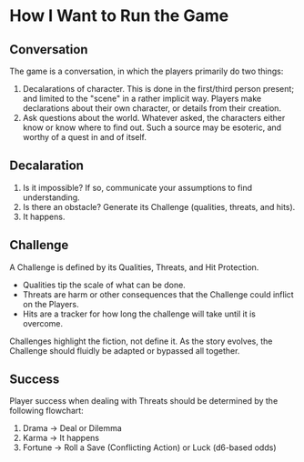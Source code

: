 # How I Want to Run the Game
## Conversation
The game is a conversation, in which the players primarily do two things:
1. Decalarations of character. This is done in the first/third person present; and limited to the "scene" in a rather implicit way. Players make declarations about their own character, or details from their creation.
2. Ask questions about the world. Whatever asked, the characters either know or know where to find out. Such a source may be esoteric, and worthy of a quest in and of itself.

## Decalaration
1. Is it impossible? If so, communicate your assumptions to find understanding. 
2. Is there an obstacle? Generate its Challenge (qualities, threats, and hits).
3. It happens.

## Challenge
A Challenge is defined by its Qualities, Threats, and Hit Protection.  

* Qualities tip the scale of what can be done.  
* Threats are harm or other consequences that the Challenge could inflict on the Players.  
* Hits are a tracker for how long the challenge will take until it is overcome.  

Challenges highlight the fiction, not define it. As the story evolves, the Challenge should fluidly be adapted or bypassed all together.  

## Success
Player success when dealing with Threats should be determined by the following flowchart:  
1. Drama -> Deal or Dilemma
2. Karma -> It happens
3. Fortune -> Roll a Save (Conflicting Action) or Luck (d6-based odds)
